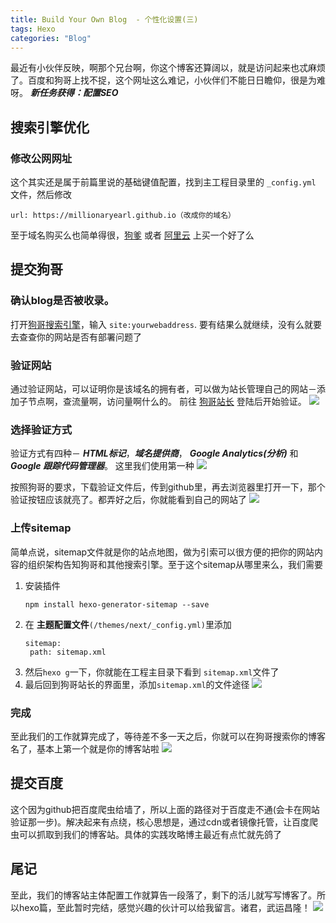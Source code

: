 ```yaml
---
title: Build Your Own Blog  - 个性化设置(三)
tags: Hexo
categories: "Blog"
---
```


最近有小伙伴反映，啊那个兄台啊，你这个博客还算阔以，就是访问起来也忒麻烦了。百度和狗哥上找不捉，这个网址这么难记，小伙伴们不能日日瞻仰，很是为难呀。
***新任务获得：配置SEO***

<!--more-->

## 搜索引擎优化
### 修改公网网址
这个其实还是属于前篇里说的基础键值配置，找到主工程目录里的 `_config.yml` 文件，然后修改

    url: https://millionaryearl.github.io（改成你的域名）
    
至于域名购买么也简单得很，[狗爹](https://www.godaddy.com/) 或者 [阿里云](https://www.aliyun.com) 上买一个好了么

## 提交狗哥
### 确认blog是否被收录。 
打开[狗哥搜索引擎](https://www.google.com)，输入 `site:yourwebaddress`. 要有结果么就继续，没有么就要去查查你的网站是否有部署问题了

### 验证网站
通过验证网站，可以证明你是该域名的拥有者，可以做为站长管理自己的网站－添加子节点啊，查流量啊，访问量啊什么的。
前往 [狗哥站长](https://www.google.com/webmasters/tools/home?hl=zh-CN) 登陆后开始验证。
![](https://cl.ly/0o2L3j1u2O2E/hexo_4_verifyWebHost.png)

### 选择验证方式
验证方式有四种－ ***HTML标记***，***域名提供商***， ***Google Analytics(分析)*** 和 ***Google 跟踪代码管理器***。 这里我们使用第一种
![](https://cl.ly/0n3I3h1F2a0k/hexo_4_2.png)

按照狗哥的要求，下载验证文件后，传到github里，再去浏览器里打开一下，那个验证按钮应该就亮了。都弄好之后，你就能看到自己的网站了
![](https://cl.ly/0p0R2q3p3X3F/hexo_4_3.png)

### 上传sitemap
简单点说，sitemap文件就是你的站点地图，做为引索可以很方便的把你的网站内容的组织架构告知狗哥和其他搜索引擎。至于这个sitemap从哪里来么，我们需要

1. 安装插件
	```
    npm install hexo-generator-sitemap --save
   ```
2. 在 **主题配置文件**`(/themes/next/_config.yml)`里添加
   ```
   sitemap:
	path: sitemap.xml
   ```
3. 然后`hexo g`一下，你就能在工程主目录下看到 `sitemap.xml`文件了
4. 最后回到狗哥站长的界面里，添加`sitemap.xml`的文件途径
![](https://cl.ly/2y3G2X1h1N1B/hexo_4_4.png)

### 完成
至此我们的工作就算完成了，等待差不多一天之后，你就可以在狗哥搜索你的博客名了，基本上第一个就是你的博客站啦
![](https://cl.ly/0q2S3d2a1P1K/hexo_4_5.png)

## 提交百度
这个因为github把百度爬虫给墙了，所以上面的路径对于百度走不通(会卡在网站验证那一步)。解决起来有点绕，核心思想是，通过cdn或者镜像托管，让百度爬虫可以抓取到我们的博客站。具体的实践攻略博主最近有点忙就先鸽了

## 尾记

至此，我们的博客站主体配置工作就算告一段落了，剩下的活儿就写写博客了。所以hexo篇，至此暂时完结，感觉兴趣的伙计可以给我留言。诸君，武运昌隆！
![](https://cl.ly/03081Q2b3D1L/comic_lol.gif)
